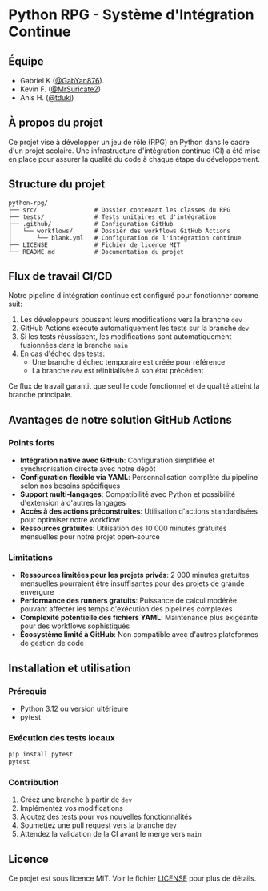 # Python RPG - Système d'Intégration Continue

## Équipe

- Gabriel K ([@GabYan876](https://github.com/GabYan876)).
- Kevin F. ([@MrSuricate2](https://kevin-ferraretto.fr/))
- Anis H. ([@tduki](https://github.com/tduki))

## À propos du projet

Ce projet vise à développer un jeu de rôle (RPG) en Python dans le cadre d'un projet scolaire. Une infrastructure d'intégration continue (CI) a été mise en place pour assurer la qualité du code à chaque étape du développement.

## Structure du projet

```
python-rpg/
├── src/                # Dossier contenant les classes du RPG
├── tests/              # Tests unitaires et d'intégration
├── .github/            # Configuration GitHub
│   └── workflows/      # Dossier des workflows GitHub Actions
│       └── blank.yml   # Configuration de l'intégration continue
├── LICENSE             # Fichier de licence MIT
└── README.md           # Documentation du projet
```

## Flux de travail CI/CD

Notre pipeline d'intégration continue est configuré pour fonctionner comme suit:

1. Les développeurs poussent leurs modifications vers la branche `dev`
2. GitHub Actions exécute automatiquement les tests sur la branche `dev`
3. Si les tests réussissent, les modifications sont automatiquement fusionnées dans la branche `main`
4. En cas d'échec des tests:
   - Une branche d'échec temporaire est créée pour référence
   - La branche `dev` est réinitialisée à son état précédent

Ce flux de travail garantit que seul le code fonctionnel et de qualité atteint la branche principale.

## Avantages de notre solution GitHub Actions

### Points forts

- **Intégration native avec GitHub**: Configuration simplifiée et synchronisation directe avec notre dépôt
- **Configuration flexible via YAML**: Personnalisation complète du pipeline selon nos besoins spécifiques
- **Support multi-langages**: Compatibilité avec Python et possibilité d'extension à d'autres langages
- **Accès à des actions préconstruites**: Utilisation d'actions standardisées pour optimiser notre workflow
- **Ressources gratuites**: Utilisation des 10 000 minutes gratuites mensuelles pour notre projet open-source

### Limitations

- **Ressources limitées pour les projets privés**: 2 000 minutes gratuites mensuelles pourraient être insuffisantes pour des projets de grande envergure
- **Performance des runners gratuits**: Puissance de calcul modérée pouvant affecter les temps d'exécution des pipelines complexes
- **Complexité potentielle des fichiers YAML**: Maintenance plus exigeante pour des workflows sophistiqués
- **Écosystème limité à GitHub**: Non compatible avec d'autres plateformes de gestion de code

## Installation et utilisation

### Prérequis

- Python 3.12 ou version ultérieure
- pytest

### Exécution des tests locaux

```bash
pip install pytest
pytest
```

### Contribution

1. Créez une branche à partir de `dev`
2. Implémentez vos modifications
3. Ajoutez des tests pour vos nouvelles fonctionnalités
4. Soumettez une pull request vers la branche `dev`
5. Attendez la validation de la CI avant le merge vers `main`

## Licence

Ce projet est sous licence MIT. Voir le fichier [LICENSE](LICENSE) pour plus de détails.

